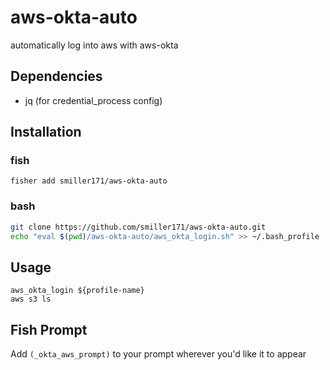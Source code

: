 # aws-okta-auto
automatically log into aws with aws-okta

## Dependencies
* jq (for credential_process config)

## Installation
### fish
```fish
fisher add smiller171/aws-okta-auto
```

### bash
```bash
git clone https://github.com/smiller171/aws-okta-auto.git
echo "eval $(pwd)/aws-okta-auto/aws_okta_login.sh" >> ~/.bash_profile
```

## Usage
```fish
aws_okta_login ${profile-name}
aws s3 ls
```

## Fish Prompt
Add `(_okta_aws_prompt)` to your prompt wherever you'd like it to appear
